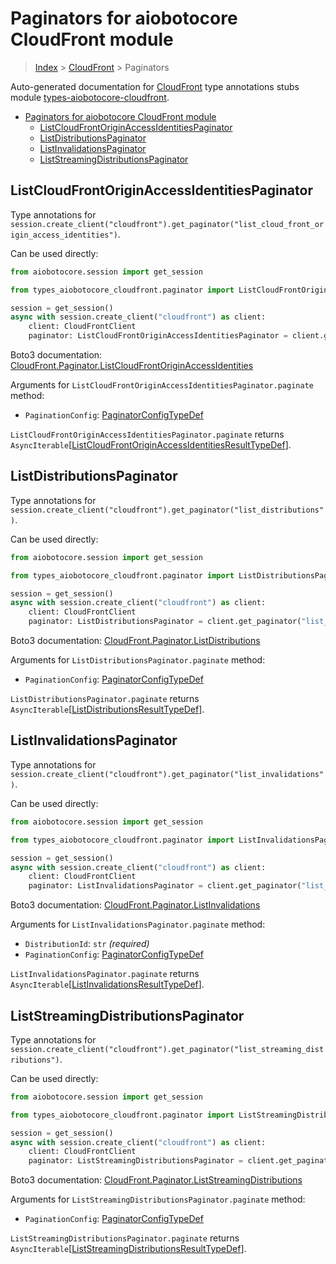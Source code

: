<a id="paginators-for-aiobotocore-cloudfront-module"></a>

# Paginators for aiobotocore CloudFront module

> [Index](..) > [CloudFront](.) > Paginators

Auto-generated documentation for
[CloudFront](https://boto3.amazonaws.com/v1/documentation/api/latest/reference/services/cloudfront.html#CloudFront)
type annotations stubs module
[types-aiobotocore-cloudfront](https://pypi.org/project/types-aiobotocore-cloudfront/).

- [Paginators for aiobotocore CloudFront module](#paginators-for-aiobotocore-cloudfront-module)
  - [ListCloudFrontOriginAccessIdentitiesPaginator](#listcloudfrontoriginaccessidentitiespaginator)
  - [ListDistributionsPaginator](#listdistributionspaginator)
  - [ListInvalidationsPaginator](#listinvalidationspaginator)
  - [ListStreamingDistributionsPaginator](#liststreamingdistributionspaginator)

<a id="listcloudfrontoriginaccessidentitiespaginator"></a>

## ListCloudFrontOriginAccessIdentitiesPaginator

Type annotations for
`session.create_client("cloudfront").get_paginator("list_cloud_front_origin_access_identities")`.

Can be used directly:

```python
from aiobotocore.session import get_session

from types_aiobotocore_cloudfront.paginator import ListCloudFrontOriginAccessIdentitiesPaginator

session = get_session()
async with session.create_client("cloudfront") as client:
    client: CloudFrontClient
    paginator: ListCloudFrontOriginAccessIdentitiesPaginator = client.get_paginator("list_cloud_front_origin_access_identities")
```

Boto3 documentation:
[CloudFront.Paginator.ListCloudFrontOriginAccessIdentities](https://boto3.amazonaws.com/v1/documentation/api/latest/reference/services/cloudfront.html#CloudFront.Paginator.ListCloudFrontOriginAccessIdentities)

Arguments for `ListCloudFrontOriginAccessIdentitiesPaginator.paginate` method:

- `PaginationConfig`:
  [PaginatorConfigTypeDef](./type_defs.md#paginatorconfigtypedef)

`ListCloudFrontOriginAccessIdentitiesPaginator.paginate` returns
`AsyncIterable`\[[ListCloudFrontOriginAccessIdentitiesResultTypeDef](./type_defs.md#listcloudfrontoriginaccessidentitiesresulttypedef)\].

<a id="listdistributionspaginator"></a>

## ListDistributionsPaginator

Type annotations for
`session.create_client("cloudfront").get_paginator("list_distributions")`.

Can be used directly:

```python
from aiobotocore.session import get_session

from types_aiobotocore_cloudfront.paginator import ListDistributionsPaginator

session = get_session()
async with session.create_client("cloudfront") as client:
    client: CloudFrontClient
    paginator: ListDistributionsPaginator = client.get_paginator("list_distributions")
```

Boto3 documentation:
[CloudFront.Paginator.ListDistributions](https://boto3.amazonaws.com/v1/documentation/api/latest/reference/services/cloudfront.html#CloudFront.Paginator.ListDistributions)

Arguments for `ListDistributionsPaginator.paginate` method:

- `PaginationConfig`:
  [PaginatorConfigTypeDef](./type_defs.md#paginatorconfigtypedef)

`ListDistributionsPaginator.paginate` returns
`AsyncIterable`\[[ListDistributionsResultTypeDef](./type_defs.md#listdistributionsresulttypedef)\].

<a id="listinvalidationspaginator"></a>

## ListInvalidationsPaginator

Type annotations for
`session.create_client("cloudfront").get_paginator("list_invalidations")`.

Can be used directly:

```python
from aiobotocore.session import get_session

from types_aiobotocore_cloudfront.paginator import ListInvalidationsPaginator

session = get_session()
async with session.create_client("cloudfront") as client:
    client: CloudFrontClient
    paginator: ListInvalidationsPaginator = client.get_paginator("list_invalidations")
```

Boto3 documentation:
[CloudFront.Paginator.ListInvalidations](https://boto3.amazonaws.com/v1/documentation/api/latest/reference/services/cloudfront.html#CloudFront.Paginator.ListInvalidations)

Arguments for `ListInvalidationsPaginator.paginate` method:

- `DistributionId`: `str` *(required)*
- `PaginationConfig`:
  [PaginatorConfigTypeDef](./type_defs.md#paginatorconfigtypedef)

`ListInvalidationsPaginator.paginate` returns
`AsyncIterable`\[[ListInvalidationsResultTypeDef](./type_defs.md#listinvalidationsresulttypedef)\].

<a id="liststreamingdistributionspaginator"></a>

## ListStreamingDistributionsPaginator

Type annotations for
`session.create_client("cloudfront").get_paginator("list_streaming_distributions")`.

Can be used directly:

```python
from aiobotocore.session import get_session

from types_aiobotocore_cloudfront.paginator import ListStreamingDistributionsPaginator

session = get_session()
async with session.create_client("cloudfront") as client:
    client: CloudFrontClient
    paginator: ListStreamingDistributionsPaginator = client.get_paginator("list_streaming_distributions")
```

Boto3 documentation:
[CloudFront.Paginator.ListStreamingDistributions](https://boto3.amazonaws.com/v1/documentation/api/latest/reference/services/cloudfront.html#CloudFront.Paginator.ListStreamingDistributions)

Arguments for `ListStreamingDistributionsPaginator.paginate` method:

- `PaginationConfig`:
  [PaginatorConfigTypeDef](./type_defs.md#paginatorconfigtypedef)

`ListStreamingDistributionsPaginator.paginate` returns
`AsyncIterable`\[[ListStreamingDistributionsResultTypeDef](./type_defs.md#liststreamingdistributionsresulttypedef)\].
